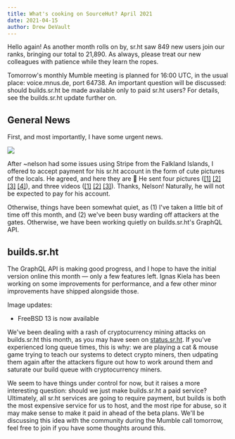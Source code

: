 ```yaml
---
title: What's cooking on SourceHut? April 2021
date: 2021-04-15
author: Drew DeVault
---
```


Hello again! As another month rolls on by, sr.ht saw 849 new users join our
ranks, bringing our total to 21,890. As always, please treat our new colleagues
with patience while they learn the ropes.

Tomorrow's monthly Mumble meeting is planned for 16:00 UTC, in the usual place:
voice.mnus.de, port 64738. An important question will be discussed: should
builds.sr.ht be made available only to paid sr.ht users? For details, see the
builds.sr.ht update further on.

## General News

First, and most importantly, I have some urgent news.

![](https://l.sr.ht/Xcj3.jpg)

After ~nelson had some issues using Stripe from the Falkland Islands, I offered
to accept payment for his sr.ht account in the form of cute pictures of the
locals. He agreed, and here they are 🐧 He sent four pictures
([[1]](https://l.sr.ht/pCOs.jpeg) [[2]](https://l.sr.ht/Q9c-.jpeg)
[[3]](https://l.sr.ht/ajCP.jpeg) [[4]](https://l.sr.ht/yUYU.jpeg)), and three
videos ([[1]](https://spacepub.space/videos/watch/ffcafcf2-a3e3-4996-b369-1bfdbbe640d5)
[[2]](https://spacepub.space/videos/watch/01bfa6e5-bf6a-4165-9c87-7a707dd9bc95)
[[3]](https://spacepub.space/videos/watch/f86f96be-2324-4381-96ee-47fd87c771e3)).
Thanks, Nelson! Naturally, he will not be expected to pay for his account.

Otherwise, things have been somewhat quiet, as (1) I've taken a little bit of time
off this month, and (2) we've been busy warding off attackers at the gates.
Otherwise, we have been working quietly on builds.sr.ht's GraphQL API.

## builds.sr.ht

The GraphQL API is making good progress, and I hope to have the initial version
online this month &mdash; only a few features left. Ignas Kiela has been working
on some improvements for performance, and a few other minor improvements have
shipped alongside those.

Image updates:

- FreeBSD 13 is now available

We've been dealing with a rash of cryptocurrency mining attacks on builds.sr.ht
this month, as you may have seen on [status.sr.ht](https://status.sr.ht). If
you've experienced long queue times, this is why: we are playing a cat & mouse
game trying to teach our systems to detect crypto miners, then udpating them
again after the attackers figure out how to work around them and saturate our
build queue with cryptocurrency miners.

We seem to have things under control for now, but it raises a more interesting
question: should we just make builds.sr.ht a paid service? Ultimately, all sr.ht
services are going to require payment, but builds is both the most expensive
service for us to host, and the most ripe for abuse, so it may make sense to
make it paid in ahead of the beta plans. We'll be discussing this idea with the
community during the Mumble call tomorrow, feel free to join if you have some
thoughts around this.
